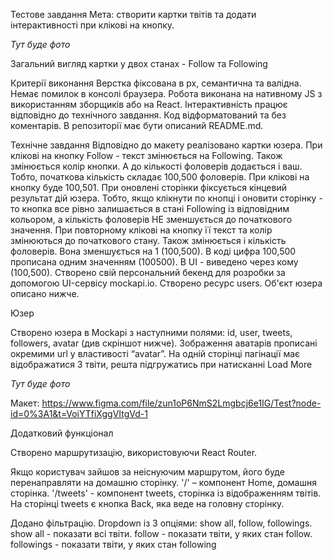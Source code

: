 Тестове завдання Мета: створити картки твітів та додати інтерактивності при
клікові на кнопку.

_Тут буде фото_

Загальний вигляд картки у двох станах - Follow та Following

Критерії виконання Верстка фіксована в рх, семантична та валідна. Немає помилок
в консолі браузера. Робота виконана на нативному JS з використанням зборщиків
або на React. Інтерактивність працює відповідно до технічного завдання. Код
відформатований та без коментарів. В репозиторії має бути описаний README.md.

Технічне завдання Відповідно до макету реалізовано картки юзера. При клікові на
кнопку Follow - текст змінюється на Following. Також змінюється колір кнопки. А
до кількості фоловерів додається і ваш. Тобто, початкова кількість складає
100,500 фоловерів. При клікові на кнопку буде 100,501. При оновлені сторінки
фіксується кінцевий результат дій юзера. Тобто, якщо клікнути по кнопці і
оновити сторінку - то кнопка все рівно залишається в стані Following із
відповідним кольором, а кількість фоловерів НЕ зменшується до початкового
значення. При повторному клікові на кнопку її текст та колір змінюються до
початкового стану. Також змінюється і кількість фоловерів. Вона зменшується на 1
(100,500). В коді цифра 100,500 прописана одним значенням (100500). В UI -
виведено через кому (100,500). Створено свій персональний бекенд для розробки за
допомогою UI-сервісу mockapi.io. Створено ресурс users. Об'єкт юзера описано
нижче.

Юзер

Створено юзера в Mockapi з наступними полями: id, user, tweets, followers,
avatar (див скріншот нижче). Зображення аватарів прописані окремими url у
властивості “avatar”. На одній сторінці пагінації має відображатися 3 твіти,
решта підгружатись при натисканні Load More

_Тут буде фото_

Макет:
https://www.figma.com/file/zun1oP6NmS2Lmgbcj6e1IG/Test?node-id=0%3A1&t=VoiYTfiXggVItgVd-1

Додатковий функціонал

Створено маршрутизацію, використовуючи React Router.

Якщо користувач зайшов за неіснуючим маршрутом, його буде перенаправляти на
домашню сторінку. '/' – компонент Home, домашня сторінка. '/tweets' - компонент
tweets, сторінка із відображенням твітів. На сторінці tweets є кнопка Back, яка
веде на головну сторінку.

Додано фільтрацію. Dropdown із 3 опціями: show all, follow, followings. show
all - показати всі твіти. follow - показати твіти, у яких стан follow.
followings - показати твіти, у яких стан following

